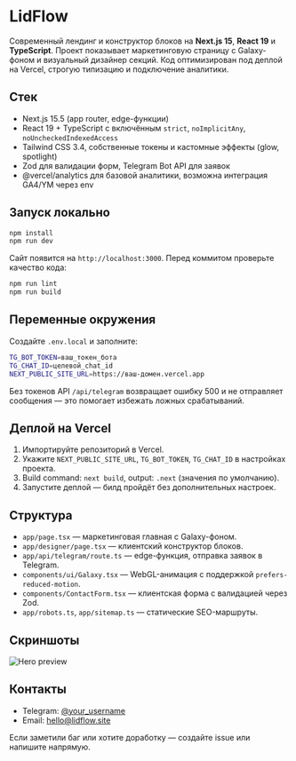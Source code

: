 # LidFlow

Современный лендинг и конструктор блоков на **Next.js 15**, **React 19** и **TypeScript**. Проект показывает маркетинговую страницу с Galaxy-фоном и визуальный дизайнер секций. Код оптимизирован под деплой на Vercel, строгую типизацию и подключение аналитики.

## Стек

- Next.js 15.5 (app router, edge-функции)
- React 19 + TypeScript с включённым `strict`, `noImplicitAny`, `noUncheckedIndexedAccess`
- Tailwind CSS 3.4, собственные токены и кастомные эффекты (glow, spotlight)
- Zod для валидации форм, Telegram Bot API для заявок
- @vercel/analytics для базовой аналитики, возможна интеграция GA4/YM через env

## Запуск локально

```bash
npm install
npm run dev
```

Сайт появится на `http://localhost:3000`. Перед коммитом проверьте качество кода:

```bash
npm run lint
npm run build
```

## Переменные окружения

Создайте `.env.local` и заполните:

```bash
TG_BOT_TOKEN=ваш_токен_бота
TG_CHAT_ID=целевой_chat_id
NEXT_PUBLIC_SITE_URL=https://ваш-домен.vercel.app
```

Без токенов API `/api/telegram` возвращает ошибку 500 и не отправляет сообщения — это помогает избежать ложных срабатываний.

## Деплой на Vercel

1. Импортируйте репозиторий в Vercel.
2. Укажите `NEXT_PUBLIC_SITE_URL`, `TG_BOT_TOKEN`, `TG_CHAT_ID` в настройках проекта.
3. Build command: `next build`, output: `.next` (значения по умолчанию).
4. Запустите деплой — билд пройдёт без дополнительных настроек.

## Структура

- `app/page.tsx` — маркетинговая главная с Galaxy-фоном.
- `app/designer/page.tsx` — клиентский конструктор блоков.
- `app/api/telegram/route.ts` — edge-функция, отправка заявок в Telegram.
- `components/ui/Galaxy.tsx` — WebGL-анимация с поддержкой `prefers-reduced-motion`.
- `components/ContactForm.tsx` — клиентская форма с валидацией через Zod.
- `app/robots.ts`, `app/sitemap.ts` — статические SEO-маршруты.

## Скриншоты

![Hero preview](./public/placeholder/1.jpg)

## Контакты

- Telegram: [@your_username](https://t.me/your_username)
- Email: hello@lidflow.site

Если заметили баг или хотите доработку — создайте issue или напишите напрямую.